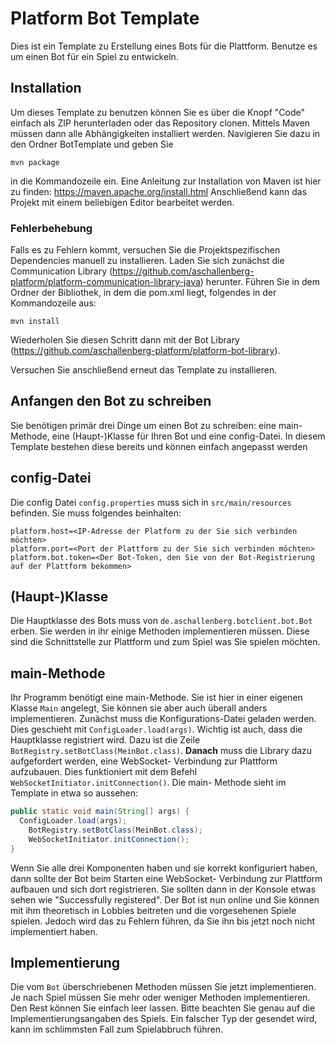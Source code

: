 # Platform Bot Template

Dies ist ein Template zu Erstellung eines Bots für die Plattform. Benutze es um einen Bot für ein Spiel zu entwickeln.

## Installation
Um dieses Template zu benutzen können Sie es über die Knopf "Code" einfach als ZIP herunterladen oder das Repository clonen. 
Mittels Maven müssen dann alle Abhängigkeiten installiert werden. Navigieren Sie dazu in den Ordner BotTemplate und geben Sie
```
mvn package
```
in die Kommandozeile ein.
Eine Anleitung zur Installation von Maven ist hier zu finden: https://maven.apache.org/install.html
Anschließend kann das Projekt mit einem beliebigen Editor bearbeitet werden. 

### Fehlerbehebung 
Falls es zu Fehlern kommt, versuchen Sie die Projektspezifischen Dependencies manuell zu installieren.
Laden Sie sich zunächst die Communication Library (https://github.com/aschallenberg-platform/platform-communication-library-java) herunter. Führen Sie in dem Ordner der Bibliothek, in dem die pom.xml liegt, folgendes in der Kommandozeile aus:
```
mvn install
```
Wiederholen Sie diesen Schritt dann mit der Bot Library (https://github.com/aschallenberg-platform/platform-bot-library).

Versuchen Sie anschließend erneut das Template zu installieren.

## Anfangen den Bot zu schreiben

Sie benötigen primär drei Dinge um einen Bot zu schreiben: eine main-Methode, eine (Haupt-)Klasse für Ihren Bot und eine
config-Datei. In diesem Template bestehen diese bereits und können einfach angepasst werden

## config-Datei
Die config Datei `config.properties` muss sich in `src/main/resources` befinden. Sie muss folgendes beinhalten:
```
platform.host=<IP-Adresse der Platform zu der Sie sich verbinden möchten>
platform.port=<Port der Plattform zu der Sie sich verbinden möchten>
platform.bot.token=<Der Bot-Token, den Sie von der Bot-Registrierung auf der Plattform bekommen>
```

## (Haupt-)Klasse
Die Hauptklasse des Bots muss von `de.aschallenberg.botclient.bot.Bot` erben. Sie werden in ihr einige
Methoden implementieren müssen. Diese sind die Schnittstelle zur Plattform und zum Spiel was Sie spielen möchten.

## main-Methode
Ihr Programm benötigt eine main-Methode. Sie ist hier in einer eigenen Klasse `Main` angelegt, Sie können sie
aber auch überall anders implementieren. Zunächst muss die Konfigurations-Datei geladen werden. Dies geschieht mit `ConfigLoader.load(args)`. Wichtig ist auch, dass die Hauptklasse registriert wird. Dazu ist die Zeile
`BotRegistry.setBotClass(MeinBot.class)`. **Danach** muss die Library dazu aufgefordert werden, eine WebSocket-
Verbindung zur Plattform aufzubauen. Dies funktioniert mit dem Befehl `WebSocketInitiator.initConnection()`.
Die main- Methode sieht im Template in etwa so aussehen:
```java
public static void main(String[] args) {
  ConfigLoader.load(args);
	BotRegistry.setBotClass(MeinBot.class);
	WebSocketInitiator.initConnection();
}
```

Wenn Sie alle drei Komponenten haben und sie korrekt konfiguriert haben, dann sollte der Bot beim Starten eine WebSocket-
Verbindung zur Plattform aufbauen und sich dort registrieren. Sie sollten dann in der Konsole etwas sehen wie
"Successfully registered". Der Bot ist nun online und Sie können mit ihm theoretisch in Lobbies beitreten und die 
vorgesehenen Spiele spielen. Jedoch wird das zu Fehlern führen, da Sie ihn bis jetzt noch nicht implementiert haben.

## Implementierung
Die vom `Bot` überschriebenen Methoden müssen Sie jetzt implementieren. Je nach Spiel müssen Sie mehr oder weniger Methoden
implementieren. Den Rest können Sie einfach leer lassen. Bitte beachten Sie genau auf die Implementierungsangaben des Spiels.
Ein falscher Typ der gesendet wird, kann im schlimmsten Fall zum Spielabbruch führen.
